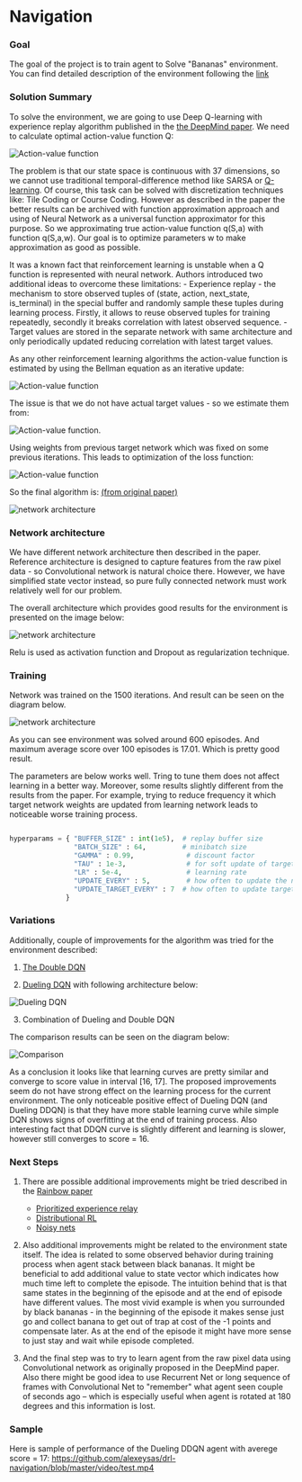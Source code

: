 [//]: # (Image References)

[image1]: images/q_formula.png "Action-value function"
[image2]: images/n1.png "Q-Network"
[image3]: images/n2.png "Dueling Q-Network"
[image4]: images/bellman.png "Bellman equation"
[image5]: images/eq2.png "eq2"
[image6]: images/loss.png "loss"
[image7]: images/algorithm.png "Algorithm"
[image8]: images/dqn.png "Dqn"
[image9]: images/comparison.png "comparison"

#  Navigation

### Goal

The goal of the project is to train agent to Solve "Bananas" environment. You can find detailed description of the environment following the [link](README.md) 


### Solution Summary

To solve the environment, we are going to use Deep Q-learning with experience replay algorithm published in the [the DeepMind paper](https://storage.googleapis.com/deepmind-media/dqn/DQNNaturePaper.pdf). We need to calculate optimal action-value function Q:

![Action-value function][image1]

The problem is that our state space is continuous with 37 dimensions, so we cannot use traditional temporal-difference method like SARSA or [Q-learning](http://citeseerx.ist.psu.edu/viewdoc/download?doi=10.1.1.80.7501&rep=rep1&type=pdf). Of course, this task can be solved with discretization techniques like: Tile Coding or Course Coding. However as described in the paper the better results can be archived with function approximation approach and using of Neural Network as a universal function approximator for this purpose.  So we approximating true action-value function q(S,a) with function q(S,a,w). Our goal is to optimize parameters w to make approximation as good as possible.

It was a known fact that reinforcement learning is unstable when a Q function is represented with neural network. Authors introduced two additional ideas to overcome these limitations:
    - Experience replay - the mechanism to store observed tuples of (state, action, next_state, is_terminal) in the special buffer and randomly sample these tuples during learning process. Firstly, it allows to reuse observed tuples for training repeatedly, secondly it breaks correlation with latest observed sequence.
    - Target values are stored in the separate network with same architecture and only periodically updated reducing correlation with latest target values.

As any other reinforcement learning algorithms the action-value function is estimated by using the Bellman equation as an iterative update: 

![Action-value function][image4]

The issue is that we do not have actual target values - so we estimate them from: 

![Action-value function][image5]. 

Using weights from previous target network which was fixed on some previous iterations. This leads to optimization of the loss function:

![Action-value function][image6]

So the final algorithm is: [(from original paper)](https://storage.googleapis.com/deepmind-media/dqn/DQNNaturePaper.pdf)

![network architecture][image7]


### Network architecture

We have different network architecture then described in the paper. Reference architecture is designed to capture features from the raw pixel data - so Convolutional network is natural choice there. However, we have simplified state vector instead, so pure fully connected network must work relatively well for our problem.

The overall architecture which provides good results for the environment is presented on the image below:


![network architecture][image2]


Relu is used as activation function and Dropout as regularization technique.

### Training 

Network was trained on the 1500 iterations. And result can be seen on the diagram below.

![network architecture][image8]

As you can see environment was solved around 600 episodes. And maximum average score over 100 episodes is 17.01. Which is pretty good result.

The parameters are below works well. Tring to tune them does not affect learning in a better way.  Moreover, some results slightly different from the results from the paper. For example, trying to reduce frequency it which target network weights are updated from learning network leads to noticeable worse training process.

```python

hyperparams = { "BUFFER_SIZE" : int(1e5),  # replay buffer size
                "BATCH_SIZE" : 64,         # minibatch size
                "GAMMA" : 0.99,             # discount factor
                "TAU" : 1e-3,               # for soft update of target parameters
                "LR" : 5e-4,                # learning rate 
                "UPDATE_EVERY" : 5,         # how often to update the network
                "UPDATE_TARGET_EVERY" : 7  # how often to update target network 
              }
```

### Variations 

Additionally, couple of improvements for the algorithm was tried for the environment described:

1. [The Double DQN](https://arxiv.org/abs/1509.06461)

2. [Dueling DQN](https://arxiv.org/abs/1511.06581) with following architecture below: 

![ Dueling DQN][image3]

3. Combination of Dueling and Double DQN

The comparison results can be seen on the diagram below:

![Comparison][image9]

As a conclusion it looks like that learning curves are pretty similar and converge to score value in interval [16, 17]. The proposed improvements seem do not have strong effect on the learning process for the current environment. The only noticeable positive effect of Dueling DQN (and Dueling DDQN) is that they have more stable learning curve while simple DQN shows signs of overfitting at the end of training process. Also interesting fact that DDQN curve is slightly different and learning is slower, however still converges to  score = 16.

### Next Steps

1. There are possible additional improvements might be tried described in the [Rainbow paper](https://arxiv.org/pdf/1710.02298.pdf)

   - [Prioritized experience relay](https://arxiv.org/abs/1511.05952)
   - [Distributional RL](https://arxiv.org/abs/1707.06887)
   - [Noisy nets](https://arxiv.org/abs/1706.10295)


2. Also additional improvements might be related to the environment state itself.  The idea is related to some observed behavior during training process when agent stack between black bananas. It might be beneficial to add additional value to state vector which indicates how much time left to complete the episode. The intuition behind that is that same states in the beginning of the episode and at the end of episode have different values. The most vivid example is when you surrounded by black bananas - in the beginning of the episode it makes sense just go and collect banana to get out of trap at cost of the -1 points and compensate later. As at the end of the episode it might have more sense to just stay and wait while episode completed.

3. And the final step was to try to learn agent from the raw pixel data using Convolutional network as originally proposed in the DeepMind paper.  Also there might be good idea to use Recurrent Net or long sequence of frames with Convolutional Net to "remember" what agent seen couple of seconds ago – which is especially useful when agent is rotated at 180 degrees and this information is lost.

### Sample 

Here is sample of performance of the Dueling DDQN agent with averege score = 17:  https://github.com/alexeysas/drl-navigation/blob/master/video/test.mp4
